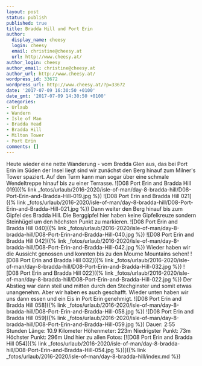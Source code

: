 ```yaml
---
layout: post
status: publish
published: true
title: Bradda Hill und Port Erin
author:
  display_name: cheesy
  login: cheesy
  email: christine@cheesy.at
  url: http://www.cheesy.at/
author_login: cheesy
author_email: christine@cheesy.at
author_url: http://www.cheesy.at/
wordpress_id: 33672
wordpress_url: http://www.cheesy.at/?p=33672
date: '2017-07-09 16:30:50 +0100'
date_gmt: '2017-07-09 14:30:50 +0100'
categories:
- Urlaub
- Wandern
- Isle of Man
- Bradda Head
- Bradda Hill
- Milton Tower
- Port Erin
comments: []
---
```

Heute wieder eine nette Wanderung - vom Bredda Glen aus, das bei Port Erin im Süden der Insel liegt sind wir zunächst den Berg hinauf zum Milner's Tower spaziert. Auf den Turm kann man sogar über eine schmale Wendeltreppe hinauf bis zu einer Terrasse.
![D08 Port Erin and Bradda Hill 019]({% link _fotos/urlaub/2016-2020/isle-of-man/day-8-bradda-hill/D08-Port-Erin-and-Bradda-Hill-019.jpg %})
![D08 Port Erin and Bradda Hill 021]({% link _fotos/urlaub/2016-2020/isle-of-man/day-8-bradda-hill/D08-Port-Erin-and-Bradda-Hill-021.jpg %})
Dann weiter den Berg hinauf bis zum Gipfel des Bradda Hill. Die Berggipfel hier haben keine Gipfelkreuze sondern Steinhügel um den höchsten Punkt zu markieren.
![D08 Port Erin and Bradda Hill 040]({% link _fotos/urlaub/2016-2020/isle-of-man/day-8-bradda-hill/D08-Port-Erin-and-Bradda-Hill-040.jpg %})
![D08 Port Erin and Bradda Hill 042]({% link _fotos/urlaub/2016-2020/isle-of-man/day-8-bradda-hill/D08-Port-Erin-and-Bradda-Hill-042.jpg %})
Wieder haben wir die Aussicht genossen und konnten bis zu den Mourne Mountains sehen!
![D08 Port Erin and Bradda Hill 032]({% link _fotos/urlaub/2016-2020/isle-of-man/day-8-bradda-hill/D08-Port-Erin-and-Bradda-Hill-032.jpg %})
![D08 Port Erin and Bradda Hill 022]({% link _fotos/urlaub/2016-2020/isle-of-man/day-8-bradda-hill/D08-Port-Erin-and-Bradda-Hill-022.jpg %})
Der Abstieg war dann steil und mitten durch den Stechginster und somit etwas unangenehm. Aber wir haben es auch geschafft. Wieder unten haben wir uns dann essen und ein Eis in Port Erin genehmigt.
![D08 Port Erin and Bradda Hill 058]({% link _fotos/urlaub/2016-2020/isle-of-man/day-8-bradda-hill/D08-Port-Erin-and-Bradda-Hill-058.jpg %})
![D08 Port Erin and Bradda Hill 059]({% link _fotos/urlaub/2016-2020/isle-of-man/day-8-bradda-hill/D08-Port-Erin-and-Bradda-Hill-059.jpg %})
Dauer: 2:55 Stunden
Länge: 10.9 Kilometer
Höhenmeter: 223m
Niedrigster Punkt: 73m
Höchster Punkt: 296m
Und hier zu allen Fotos:
[![D08 Port Erin and Bradda Hill 054]({% link _fotos/urlaub/2016-2020/isle-of-man/day-8-bradda-hill/D08-Port-Erin-and-Bradda-Hill-054.jpg %})]({% link _fotos/urlaub/2016-2020/isle-of-man/day-8-bradda-hill/index.md %})
